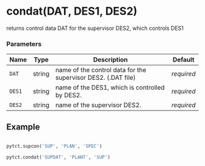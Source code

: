 # condat(DAT, DES1, DES2)

returns control data DAT for the supervisor DES2, which controls DES1

### Parameters
| Name       | Type    | Description                                                          |  Default   |
|------------|---------|----------------------------------------------------------------------|------------|
| `DAT`      | string  | name of the control data for the supervisor DES2. (.DAT file)        | *required* |
| `DES1`     | string  | name of the DES1, which is controlled by DES2.                       | *required* |
| `DES2`     | string  | name of the supervisor DES2.                                         | *required* |


## Example

```python title="sample 1"

pytct.supcon('SUP', 'PLAN', 'SPEC')

pytct.condat('SUPDAT', 'PLANT', 'SUP')

```
